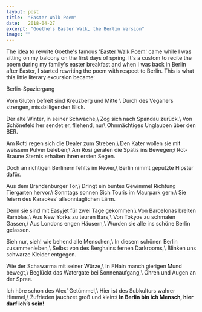 ```yaml
---
layout: post
title:  "Easter Walk Poem"
date:   2018-04-27
excerpt: "Goethe's Easter Walk, the Berlin Version"
image: ""
---
```


The idea to rewrite Goethe's famous ['Easter Walk Poem'](http://www.literaturwelt.com/werke/goethe/osterspaziergang.html) came while I was sitting on my balcony on the first days of spring.
It's a custom to recite the poem during my family's easter breakfast and when I was back in Berlin after Easter, I started rewriting the poem with respect to Berlin.
This is what this little literary excursion became:

Berlin-Spaziergang

Vom Gluten befreit sind Kreuzberg und Mitte \\
Durch des Veganers strengen, missbilligenden Blick.

Der alte Winter, in seiner Schwäche,\\
Zog sich nach Spandau zurück.\\
Von Schönefeld her sendet er, fliehend, nur\\
Ohnmächtiges Unglauben über den BER.

Am Kotti regen sich die Dealer zum Streben,\\
Den Kater wollen sie mit weissem Pulver beleben;\\
Am Rosi geraten die Spätis ins Bewegen;\\
Rot-Braune Sternis erhalten ihren ersten Segen.

Doch an richtigen Berlinern fehlts im Revier,\\
Berlin nimmt geputzte Hipster dafür.

Aus dem Brandenburger Tor,\\
Dringt ein buntes Gewimmel Richtung Tiergarten hervor.\\
Sonntags sonnen Sich Touris im Maurpark gern.\\
Sie feiern des Karaokes’ allsonntaglichen Lärm.

Denn sie sind mit Easyjet für zwei Tage gekommen:\\
Von Barcelonas breiten Ramblas,\\
Aus New Yorks zu teuren Bars,\\
Von Tokyos zu schmalen Gassen,\\
Aus Londons engen Häusern,\\
Wurden sie alle ins schöne Berlin gelassen.

Sieh nur, sieh! wie behend alle Menschen,\\
In diesem schönen Berlin zusammenleben,\\
Selbst von des Berghains fernen Darkrooms,\\
Blinken uns schwarze Kleider entgegen.

Wie der Schawarma mit seiner Würze,\\
In FHain manch gierigen Mund bewegt,\\
Beglückt das Watergate bei Sonnenaufgang,\\
Ohren und Augen an der Spree.

Ich höre schon des Alex’ Getümmel,\\
Hier ist des Subkulturs wahrer Himmel,\\
Zufrieden jauchzet groß und klein:\\
**In Berlin bin ich Mensch, hier darf ich’s sein!**
